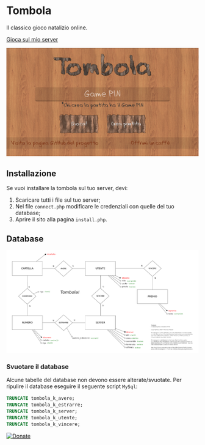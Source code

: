 # Tombola
Il classico gioco natalizio online.

[Gioca sul mio server](https://vincenzopadula.altervista.org/tombola/v1.1/)

![Homepage](screenshots/homepage.png)

## Installazione
Se vuoi installare la tombola sul tuo server, devi:
1.  Scaricare tutti i file sul tuo server;
2.  Nel file ``connect.php`` modificare le credenziali con quelle del tuo database;
3.  Aprire il sito alla pagina ``install.php``.

## Database
![Modello E/R](mysql/modello_er.png)

### Svuotare il database
Alcune tabelle del database non devono essere alterate/svuotate. Per ripulire il database eseguire il seguente script ``MySql``:

```sql
TRUNCATE tombola_k_avere;
TRUNCATE tombola_k_estrarre;
TRUNCATE tombola_k_server;
TRUNCATE tombola_k_utente;
TRUNCATE tombola_k_vincere;
```

[![Donate](https://img.shields.io/badge/donate-paypal-blue.svg)](https://www.paypal.com/paypalme/VincenzoPadula)
